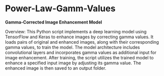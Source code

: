 # Power-Law-Gamm-Values
**Gamma-Corrected Image Enhancement Model**

Overview:
This Python script implements a deep learning model using TensorFlow and Keras to enhance images by correcting gamma values. It loads pairs of original and enhanced images, along with their corresponding gamma values, to train the model. The model architecture includes convolutional layers and incorporates gamma values as additional input for image enhancement. After training, the script utilizes the trained model to enhance a specified input image by adjusting its gamma value. The enhanced image is then saved to an output folder.
